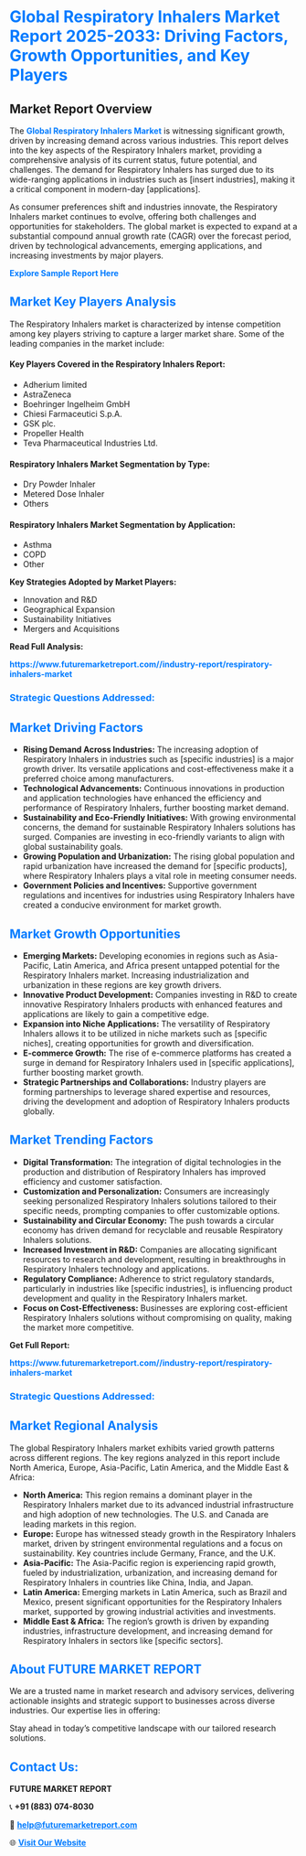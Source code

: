 <h1 style="color: #007BFF;">Global Respiratory Inhalers Market Report 2025-2033: Driving Factors, Growth Opportunities, and Key Players</h1>

<section id="overview">
<h2>Market Report Overview</h2>
<p>The <a href="https://www.futuremarketreport.com//industry-report/respiratory-inhalers-market" style="color: #007BFF; text-decoration: none;"><strong>Global Respiratory Inhalers Market</strong></a> is witnessing significant growth, driven by increasing demand across various industries. This report delves into the key aspects of the Respiratory Inhalers market, providing a comprehensive analysis of its current status, future potential, and challenges. The demand for Respiratory Inhalers has surged due to its wide-ranging applications in industries such as [insert industries], making it a critical component in modern-day [applications].</p>
<p>As consumer preferences shift and industries innovate, the Respiratory Inhalers market continues to evolve, offering both challenges and opportunities for stakeholders. The global market is expected to expand at a substantial compound annual growth rate (CAGR) over the forecast period, driven by technological advancements, emerging applications, and increasing investments by major players.</p>
</section>

<section id="overview">
<p><a href="https://www.futuremarketreport.com//request-sample/reportId=63000" style="color: #007BFF; text-decoration: none;"><strong>Explore Sample Report Here</strong></a></p>
</section>

<section id="key-players">
<h2 style="color: #007BFF;">Market Key Players Analysis</h2>
<p>The Respiratory Inhalers market is characterized by intense competition among key players striving to capture a larger market share. Some of the leading companies in the market include:</p>
<h4>Key Players Covered in the Respiratory Inhalers Report:</h4>
<ul><li>Adherium limited</li><li>AstraZeneca</li><li>Boehringer Ingelheim GmbH</li><li>Chiesi Farmaceutici S.p.A.</li><li>GSK plc.</li><li>Propeller Health</li><li>Teva Pharmaceutical Industries Ltd.</li></ul>
<h4>Respiratory Inhalers Market Segmentation by Type:</h4>
<ul><li>Dry Powder Inhaler</li><li>Metered Dose Inhaler</li><li>Others</li></ul>

<h4>Respiratory Inhalers Market Segmentation by Application:</h4>
<ul><li>Asthma</li><li>COPD</li><li>Other</li></ul>
<p><strong>Key Strategies Adopted by Market Players:</strong></p>
<ul>
<li>Innovation and R&D</li>
<li>Geographical Expansion</li>
<li>Sustainability Initiatives</li>
<li>Mergers and Acquisitions</li>
</ul>
</section>

<section>
<p><strong>Read Full Analysis: </strong></p><a href="https://www.futuremarketreport.com//industry-report/respiratory-inhalers-market" style="color: #007BFF; text-decoration: none;"><strong>https://www.futuremarketreport.com//industry-report/respiratory-inhalers-market</strong></a>
<h3 style="color: #007BFF;">Strategic Questions Addressed:</h3>
</section>

<section id="driving-factors">
<h2 style="color: #007BFF;">Market Driving Factors</h2>
<ul>
<li><strong>Rising Demand Across Industries:</strong> The increasing adoption of Respiratory Inhalers in industries such as [specific industries] is a major growth driver. Its versatile applications and cost-effectiveness make it a preferred choice among manufacturers.</li>
<li><strong>Technological Advancements:</strong> Continuous innovations in production and application technologies have enhanced the efficiency and performance of Respiratory Inhalers, further boosting market demand.</li>
<li><strong>Sustainability and Eco-Friendly Initiatives:</strong> With growing environmental concerns, the demand for sustainable Respiratory Inhalers solutions has surged. Companies are investing in eco-friendly variants to align with global sustainability goals.</li>
<li><strong>Growing Population and Urbanization:</strong> The rising global population and rapid urbanization have increased the demand for [specific products], where Respiratory Inhalers plays a vital role in meeting consumer needs.</li>
<li><strong>Government Policies and Incentives:</strong> Supportive government regulations and incentives for industries using Respiratory Inhalers have created a conducive environment for market growth.</li>
</ul>
</section>

<section id="growth-opportunities">
<h2 style="color: #007BFF;">Market Growth Opportunities</h2>
<ul>
<li><strong>Emerging Markets:</strong> Developing economies in regions such as Asia-Pacific, Latin America, and Africa present untapped potential for the Respiratory Inhalers market. Increasing industrialization and urbanization in these regions are key growth drivers.</li>
<li><strong>Innovative Product Development:</strong> Companies investing in R&D to create innovative Respiratory Inhalers products with enhanced features and applications are likely to gain a competitive edge.</li>
<li><strong>Expansion into Niche Applications:</strong> The versatility of Respiratory Inhalers allows it to be utilized in niche markets such as [specific niches], creating opportunities for growth and diversification.</li>
<li><strong>E-commerce Growth:</strong> The rise of e-commerce platforms has created a surge in demand for Respiratory Inhalers used in [specific applications], further boosting market growth.</li>
<li><strong>Strategic Partnerships and Collaborations:</strong> Industry players are forming partnerships to leverage shared expertise and resources, driving the development and adoption of Respiratory Inhalers products globally.</li>
</ul>
</section>

<section id="trending-factors">
<h2 style="color: #007BFF;">Market Trending Factors</h2>
<ul>
<li><strong>Digital Transformation:</strong> The integration of digital technologies in the production and distribution of Respiratory Inhalers has improved efficiency and customer satisfaction.</li>
<li><strong>Customization and Personalization:</strong> Consumers are increasingly seeking personalized Respiratory Inhalers solutions tailored to their specific needs, prompting companies to offer customizable options.</li>
<li><strong>Sustainability and Circular Economy:</strong> The push towards a circular economy has driven demand for recyclable and reusable Respiratory Inhalers solutions.</li>
<li><strong>Increased Investment in R&D:</strong> Companies are allocating significant resources to research and development, resulting in breakthroughs in Respiratory Inhalers technology and applications.</li>
<li><strong>Regulatory Compliance:</strong> Adherence to strict regulatory standards, particularly in industries like [specific industries], is influencing product development and quality in the Respiratory Inhalers market.</li>
<li><strong>Focus on Cost-Effectiveness:</strong> Businesses are exploring cost-efficient Respiratory Inhalers solutions without compromising on quality, making the market more competitive.</li>
</ul>
</section>

<section>
<p><strong>Get Full Report: </strong></p><a href="https://www.futuremarketreport.com//industry-report/respiratory-inhalers-market" style="color: #007BFF; text-decoration: none;"><strong>https://www.futuremarketreport.com//industry-report/respiratory-inhalers-market</strong></a>
<h3 style="color: #007BFF;">Strategic Questions Addressed:</h3>
</section>


<section id="regional-analysis">
<h2 style="color: #007BFF;">Market Regional Analysis</h2>
<p>The global Respiratory Inhalers market exhibits varied growth patterns across different regions. The key regions analyzed in this report include North America, Europe, Asia-Pacific, Latin America, and the Middle East & Africa:</p>
<ul>
<li><strong>North America:</strong> This region remains a dominant player in the Respiratory Inhalers market due to its advanced industrial infrastructure and high adoption of new technologies. The U.S. and Canada are leading markets in this region.</li>
<li><strong>Europe:</strong> Europe has witnessed steady growth in the Respiratory Inhalers market, driven by stringent environmental regulations and a focus on sustainability. Key countries include Germany, France, and the U.K.</li>
<li><strong>Asia-Pacific:</strong> The Asia-Pacific region is experiencing rapid growth, fueled by industrialization, urbanization, and increasing demand for Respiratory Inhalers in countries like China, India, and Japan.</li>
<li><strong>Latin America:</strong> Emerging markets in Latin America, such as Brazil and Mexico, present significant opportunities for the Respiratory Inhalers market, supported by growing industrial activities and investments.</li>
<li><strong>Middle East & Africa:</strong> The region’s growth is driven by expanding industries, infrastructure development, and increasing demand for Respiratory Inhalers in sectors like [specific sectors].</li>
</ul>
</section>

<footer>
<h2 style="color: #007BFF;">About FUTURE MARKET REPORT</h2>
<p>We are a trusted name in market research and advisory services, delivering actionable insights and strategic support to businesses across diverse industries. Our expertise lies in offering:</p>

<p>Stay ahead in today’s competitive landscape with our tailored research solutions.</p>

<h2 style="color: #007BFF;">Contact Us:</h2>
<p><strong>FUTURE MARKET REPORT</strong></p>
<p>📞 <strong>+91 (883) 074-8030</strong></p>
<p>📧 <strong><a href="mailto:help@futuremarketreport.com" style="color: #007BFF;">help@futuremarketreport.com</a></strong></p>
<p>🌐 <strong><a href="https://www.futuremarketreport.com/" style="color: #007BFF;">Visit Our Website</a></strong></p>
</footer>